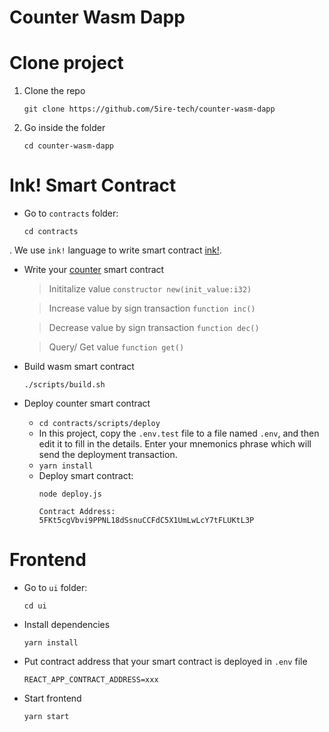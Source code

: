 #  Counter Wasm Dapp


# Clone project
1. Clone the repo 
    ```
    git clone https://github.com/5ire-tech/counter-wasm-dapp
2. Go inside the folder
    ``` 
    cd counter-wasm-dapp
    ```
# Ink! Smart Contract
+ Go to `contracts` folder:
    ```
    cd contracts
    ```
. We use `ink!` language to write smart contract [ink!](https://paritytech.github.io/ink/). 
+ Write your [counter](https://github.com/5ire-tech/counter-wasm-dapp/tree/master/contracts/counter) smart contract

    >Inititalize value 
    `constructor new(init_value:i32)` 

    >Increase value by sign transaction
    `function inc()`

    >Decrease value by sign transaction
    `function dec()`

    >Query/ Get value 
    `function get()`
+ Build wasm smart contract

    ```
    ./scripts/build.sh
    ```
+ Deploy counter smart contract
    - `cd contracts/scripts/deploy`
    - In this project, copy the `.env.test` file to a file named `.env`, and then edit it to fill in the details. Enter your mnemonics phrase which will send the deployment transaction.
    - `yarn install`
    - Deploy smart contract:
        ```
        node deploy.js
        ```
        `Contract Address: 5FKt5cgVbvi9PPNL18dSsnuCCFdC5X1UmLwLcY7tFLUKtL3P`
# Frontend

+ Go to `ui` folder: 
    ```
    cd ui
    ```
+ Install dependencies
    ```
    yarn install
    ```
+ Put contract address that your smart contract is deployed in `.env` file
    ```
    REACT_APP_CONTRACT_ADDRESS=xxx
    ```

+ Start frontend
    ```
    yarn start
    ```

